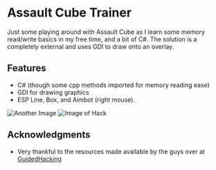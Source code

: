 # Assault Cube Trainer

Just some playing around with Assault Cube as I learn some memory read/write basics in my free time, and a bit of C#. The solution is a completely external and uses GDI to draw onto an overlay.

## Features

* C# (though some cpp methods imported for memory reading ease)
* GDI for drawing graphics
* ESP Line, Box, and Aimbot (right mouse).

![Another Image](https://i.imgur.com/HQOHw5v.gif)
![Image of Hack](https://i.imgur.com/1eY42LN.png)



## Acknowledgments

* Very thankful to the resources made available by the guys over at [GuidedHacking](https://guidedhacking.com)

